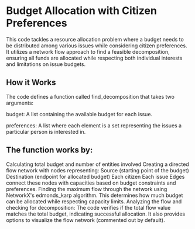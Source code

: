 # Budget Allocation with Citizen Preferences

This code tackles a resource allocation problem where a budget needs to be distributed among various issues while considering citizen preferences. It utilizes a network flow approach to find a feasible decomposition, ensuring all funds are allocated while respecting both individual interests and limitations on issue budgets.

## How it Works

The code defines a function called find_decomposition that takes two arguments:

budget: A list containing the available budget for each issue.

preferences: A list where each element is a set representing the issues a particular person is interested in.

## The function works by:

Calculating total budget and number of entities involved
Creating a directed flow network with nodes representing:
Source (starting point of the budget)
Destination (endpoint for allocated budget)
Each citizen
Each issue Edges connect these nodes with capacities based on budget constraints and preferences.
Finding the maximum flow through the network using NetworkX's edmonds_karp algorithm. This determines how much budget can be allocated while respecting capacity limits.
Analyzing the flow and checking for decomposition:
The code verifies if the total flow value matches the total budget, indicating successful allocation.
It also provides options to visualize the flow network (commented out by default).
